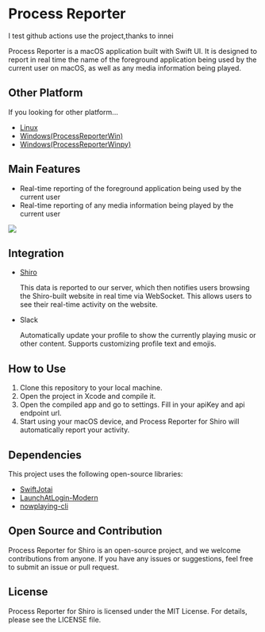# Process Reporter

I test github actions use the project,thanks to innei

Process Reporter is a macOS application built with Swift UI. It is designed to report in real time the name of the foreground application being used by the current user on macOS, as well as any media information being played.

## Other Platform

If you looking for other platform...

- [Linux](https://github.com/ttimochan/processforlinux)
- [Windows(ProcessReporterWin)](https://github.com/ChingCdesu/ProcessReporterWin)
- [Windows(ProcessReporterWinpy)](https://github.com/TNXG/ProcessReporterWinpy)

## Main Features

- Real-time reporting of the foreground application being used by the current user
- Real-time reporting of any media information being played by the current user

![](https://github.com/mx-space/ProcessReporterMac/assets/41265413/8987d41e-2f62-41d7-8bd5-f9aee2d9393f)

## Integration

- [Shiro](https://github.com/Innei/Shiro)

  This data is reported to our server, which then notifies users browsing the Shiro-built website in real time via WebSocket. This allows users to see their real-time activity on the website.

- Slack

  Automatically update your profile to show the currently playing music or other content. Supports customizing profile text and emojis.

## How to Use

1. Clone this repository to your local machine.
2. Open the project in Xcode and compile it.
3. Open the compiled app and go to settings. Fill in your apiKey and api endpoint url.
4. Start using your macOS device, and Process Reporter for Shiro will automatically report your activity.

## Dependencies

This project uses the following open-source libraries:

- [SwiftJotai](https://github.com/unixzii/SwiftJotai)
- [LaunchAtLogin-Modern](https://github.com/sindresorhus/LaunchAtLogin-Modern)
- [nowplaying-cli](https://github.com/kirtan-shah/nowplaying-cli)

## Open Source and Contribution

Process Reporter for Shiro is an open-source project, and we welcome contributions from anyone. If you have any issues or suggestions, feel free to submit an issue or pull request.

## License

Process Reporter for Shiro is licensed under the MIT License. For details, please see the LICENSE file.